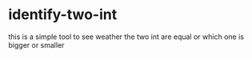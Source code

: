 # identify-two-int
this is a simple tool to see weather the two int are equal or which one is bigger or smaller 

